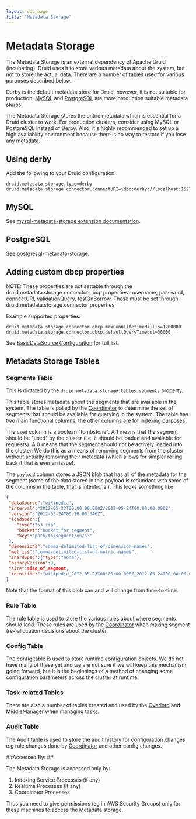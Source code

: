 ```yaml
---
layout: doc_page
title: "Metadata Storage"
---
```


<!--
  ~ Licensed to the Apache Software Foundation (ASF) under one
  ~ or more contributor license agreements.  See the NOTICE file
  ~ distributed with this work for additional information
  ~ regarding copyright ownership.  The ASF licenses this file
  ~ to you under the Apache License, Version 2.0 (the
  ~ "License"); you may not use this file except in compliance
  ~ with the License.  You may obtain a copy of the License at
  ~
  ~   http://www.apache.org/licenses/LICENSE-2.0
  ~
  ~ Unless required by applicable law or agreed to in writing,
  ~ software distributed under the License is distributed on an
  ~ "AS IS" BASIS, WITHOUT WARRANTIES OR CONDITIONS OF ANY
  ~ KIND, either express or implied.  See the License for the
  ~ specific language governing permissions and limitations
  ~ under the License.
  -->

# Metadata Storage

The Metadata Storage is an external dependency of Apache Druid (incubating). Druid uses it to store
various metadata about the system, but not to store the actual data. There are
a number of tables used for various purposes described below.

Derby is the default metadata store for Druid, however, it is not suitable for production. 
[MySQL](../development/extensions-core/mysql.html) and [PostgreSQL](../development/extensions-core/postgresql.html) are more production suitable metadata stores.

<div class="note caution">
The Metadata Storage stores the entire metadata which is essential for a Druid cluster to work.
For production clusters, consider using MySQL or PostgreSQL instead of Derby.
Also, it's highly recommended to set up a high availability environment
because there is no way to restore if you lose any metadata.
</div>

## Using derby

Add the following to your Druid configuration.

```properties
druid.metadata.storage.type=derby
druid.metadata.storage.connector.connectURI=jdbc:derby://localhost:1527//opt/var/druid_state/derby;create=true
```

## MySQL
  
See [mysql-metadata-storage extension documentation](../development/extensions-core/mysql.html).  
  
## PostgreSQL 

See [postgresql-metadata-storage](../development/extensions-core/postgresql.html). 

## Adding custom dbcp properties

NOTE: These properties are not settable through the druid.metadata.storage.connector.dbcp properties : username, password, connectURI, validationQuery, testOnBorrow. These must be set through druid.metadata.storage.connector properties.

Example supported properties:

```properties
druid.metadata.storage.connector.dbcp.maxConnLifetimeMillis=1200000
druid.metadata.storage.connector.dbcp.defaultQueryTimeout=30000
```

See [BasicDataSource Configuration](https://commons.apache.org/proper/commons-dbcp/configuration.html) for full list.

## Metadata Storage Tables

### Segments Table

This is dictated by the `druid.metadata.storage.tables.segments` property.

This table stores metadata about the segments that are available in the system.
The table is polled by the [Coordinator](../design/coordinator.html) to
determine the set of segments that should be available for querying in the
system. The table has two main functional columns, the other columns are for
indexing purposes.

The `used` column is a boolean "tombstone". A 1 means that the segment should
be "used" by the cluster (i.e. it should be loaded and available for requests).
A 0 means that the segment should not be actively loaded into the cluster. We
do this as a means of removing segments from the cluster without actually
removing their metadata (which allows for simpler rolling back if that is ever
an issue).

The `payload` column stores a JSON blob that has all of the metadata for the segment (some of the data stored in this payload is redundant with some of the columns in the table, that is intentional). This looks something like

```json
{
 "dataSource":"wikipedia",
 "interval":"2012-05-23T00:00:00.000Z/2012-05-24T00:00:00.000Z",
 "version":"2012-05-24T00:10:00.046Z",
 "loadSpec":{
    "type":"s3_zip",
    "bucket":"bucket_for_segment",
    "key":"path/to/segment/on/s3"
 },
 "dimensions":"comma-delimited-list-of-dimension-names",
 "metrics":"comma-delimited-list-of-metric-names",
 "shardSpec":{"type":"none"},
 "binaryVersion":9,
 "size":size_of_segment,
 "identifier":"wikipedia_2012-05-23T00:00:00.000Z_2012-05-24T00:00:00.000Z_2012-05-23T00:10:00.046Z"
}
```

Note that the format of this blob can and will change from time-to-time.

### Rule Table

The rule table is used to store the various rules about where segments should
land. These rules are used by the [Coordinator](../design/coordinator.html)
  when making segment (re-)allocation decisions about the cluster.

### Config Table

The config table is used to store runtime configuration objects. We do not have
many of these yet and we are not sure if we will keep this mechanism going
forward, but it is the beginnings of a method of changing some configuration
parameters across the cluster at runtime.

### Task-related Tables

There are also a number of tables created and used by the [Overlord](../design/overlord.html) and [MiddleManager](../design/middlemanager.html) when managing tasks.

### Audit Table

The Audit table is used to store the audit history for configuration changes
e.g rule changes done by [Coordinator](../design/coordinator.html) and other
config changes.

##Accessed By: ##

The Metadata Storage is accessed only by:

1. Indexing Service Processes (if any)
2. Realtime Processes (if any)
3. Coordinator Processes

Thus you need to give permissions (eg in AWS Security Groups)  only for these machines to access the Metadata storage.
